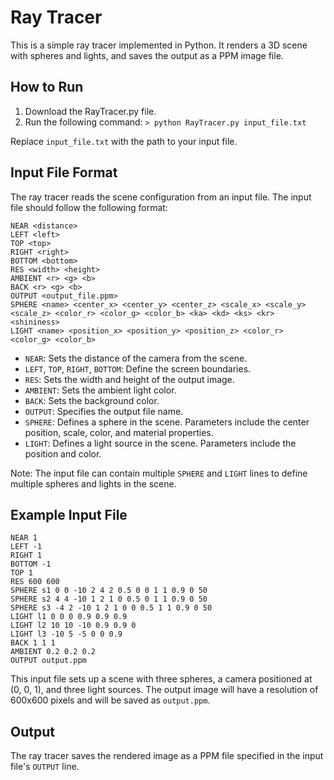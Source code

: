 # Ray Tracer

This is a simple ray tracer implemented in Python. It renders a 3D scene with spheres and lights, and saves the output as a PPM image file.

## How to Run

1. Download the RayTracer.py file.
2. Run the following command: `> python RayTracer.py input_file.txt`

Replace `input_file.txt` with the path to your input file.

## Input File Format

The ray tracer reads the scene configuration from an input file. The input file should follow the following format:

```
NEAR <distance>
LEFT <left>
TOP <top>
RIGHT <right>
BOTTOM <bottom>
RES <width> <height>
AMBIENT <r> <g> <b>
BACK <r> <g> <b>
OUTPUT <output_file.ppm>
SPHERE <name> <center_x> <center_y> <center_z> <scale_x> <scale_y> <scale_z> <color_r> <color_g> <color_b> <ka> <kd> <ks> <kr> <shininess>
LIGHT <name> <position_x> <position_y> <position_z> <color_r> <color_g> <color_b>
```

- `NEAR`: Sets the distance of the camera from the scene.
- `LEFT`, `TOP`, `RIGHT`, `BOTTOM`: Define the screen boundaries.
- `RES`: Sets the width and height of the output image.
- `AMBIENT`: Sets the ambient light color.
- `BACK`: Sets the background color.
- `OUTPUT`: Specifies the output file name.
- `SPHERE`: Defines a sphere in the scene. Parameters include the center position, scale, color, and material properties.
- `LIGHT`: Defines a light source in the scene. Parameters include the position and color.

Note: The input file can contain multiple `SPHERE` and `LIGHT` lines to define multiple spheres and lights in the scene.

## Example Input File

```
NEAR 1
LEFT -1
RIGHT 1
BOTTOM -1
TOP 1
RES 600 600
SPHERE s1 0 0 -10 2 4 2 0.5 0 0 1 1 0.9 0 50
SPHERE s2 4 4 -10 1 2 1 0 0.5 0 1 1 0.9 0 50
SPHERE s3 -4 2 -10 1 2 1 0 0 0.5 1 1 0.9 0 50
LIGHT l1 0 0 0 0.9 0.9 0.9
LIGHT l2 10 10 -10 0.9 0.9 0
LIGHT l3 -10 5 -5 0 0 0.9
BACK 1 1 1
AMBIENT 0.2 0.2 0.2
OUTPUT output.ppm
```

This input file sets up a scene with three spheres, a camera positioned at (0, 0, 1), and three light sources. The output image will have a resolution of 600x600 pixels and will be saved as `output.ppm`.

## Output

The ray tracer saves the rendered image as a PPM file specified in the input file's `OUTPUT` line.
